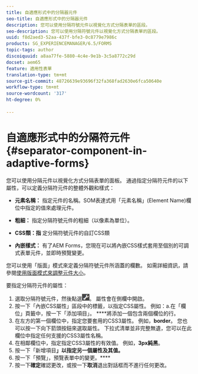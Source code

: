 ```yaml
---
title: 自適應形式中的分隔器元件
seo-title: 自適應形式中的分隔器元件
description: 您可以使用分隔符號元件以視覺化方式分隔表單的區段。
seo-description: 您可以使用分隔符號元件以視覺化方式分隔表單的區段。
uuid: f8d2aed3-52aa-437f-bfe3-0c8779e7986c
products: SG_EXPERIENCEMANAGER/6.5/FORMS
topic-tags: author
discoiquuid: a8aa77fe-5880-4c4e-9e1b-3c5a8772c29d
docset: aem65
feature: 適用性表單
translation-type: tm+mt
source-git-commit: 48726639e93696f32fa368fad2630e6fca50640e
workflow-type: tm+mt
source-wordcount: '317'
ht-degree: 0%

---
```



# 自適應形式中的分隔符元件{#separator-component-in-adaptive-forms}

您可以使用分隔元件以視覺化方式分隔表單的面板。 通過指定分隔符元件的以下屬性，可以定義分隔符元件的整體外觀和樣式：

* **元素名稱：** 指定元件的名稱。SOM表達式用「元素名稱」(Element Name)欄位中指定的值來處理元件。
* **粗細：** 指定分隔符號元件的粗細（以像素為單位）。

* **CSS類：指** 定分隔符號元件的自訂CSS類

* **內嵌樣式：** 有了AEM Forms，您現在可以將內嵌CSS樣式套用至個別的可調式表單元件，並即時預覽變更。

您可以使用「版面」模式來定義分隔符號元件所涵蓋的欄數。 如需詳細資訊，請參閱[使用版面模式來調整元件大小](../../forms/using/resize-using-layout-mode.md)。

要指定分隔符元件的屬性：

1. 選取分隔符號元件，然後點選![cmppr](assets/cmppr.png)。 屬性會在側欄中開啟。
1. 按一下「內嵌CSS屬性」區段中的標籤，以指定CSS屬性。 例如：a.在「欄位」頁籤中，按一下「添加項目」。 ****&#x200B;將添加一個包含兩個欄位的行。
1. 在左方的第一個欄位中，指定您要套用的CSS3屬性。 例如，**border**。 您也可以按一下向下箭頭按鈕來選取屬性。 下拉式清單並非完整無遺，您可以在此欄位中指定任何支援的CSS3屬性名稱。
1. 在相鄰欄位中，指定指定CSS3屬性的有效值。 例如，**3px純黑**。
1. 按一下「新增項目&#x200B;**」以指定另一個屬性及其值。**
1. 按一下「預覽」，預覽表單中的變更。****
1. 按一下&#x200B;**確定**&#x200B;確認更改，或按一下&#x200B;**取消**&#x200B;退出對話框而不進行任何更改。

